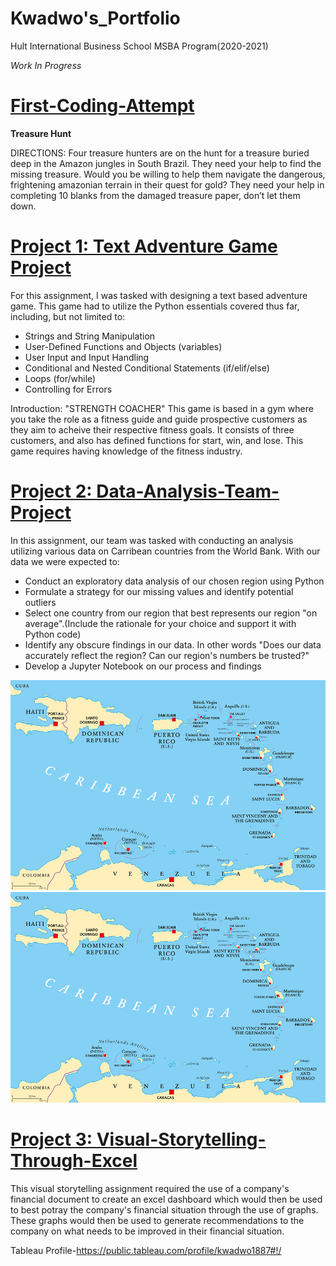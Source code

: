 # Kwadwo's_Portfolio
Hult International Business School MSBA Program(2020-2021)

*Work In Progress*

# [First-Coding-Attempt](https://github.com/kwadwo-kyei/First-Coding-Attempt)
**Treasure Hunt**

DIRECTIONS: Four treasure hunters are on the hunt for a treasure buried deep in the Amazon jungles in South Brazil. They need your help to find the missing treasure. Would you be willing to help them navigate the dangerous, frightening amazonian terrain in their quest for gold? They need your help in completing 10 blanks from the damaged treasure paper, don’t let them down.

# [Project 1: Text Adventure Game Project](https://github.com/kwadwo-kyei/Text-Adventure-Game-Project)
For this assignment, I was tasked with designing a text based adventure game. This game had to utilize the Python essentials covered thus far, including, but not limited to: 
- Strings and String Manipulation
- User-Defined Functions and Objects (variables)
- User Input and Input Handling
- Conditional and Nested Conditional Statements (if/elif/else)
- Loops (for/while)
- Controlling for Errors

Introduction: "STRENGTH COACHER"
    This game is based in a gym where you take the role as a fitness guide and guide prospective customers as they aim to acheive their respective fitness goals. It consists of three customers, and also has defined functions for start, win, and lose. This game requires having knowledge of the fitness industry.

# [Project 2: Data-Analysis-Team-Project](https://github.com/kwadwo-kyei/Data-Analysis-Team-Project)

In this assignment, our team was tasked with conducting an analysis utilizing various data on Carribean countries from the World Bank. With our data we were expected to:

* Conduct an exploratory data analysis of our chosen region using Python
* Formulate a strategy for our missing values and identify potential outliers
* Select one country from our region that best represents our region "on average".(Include the rationale for your choice and support it with Python code)
* Identify any obscure findings in our data. In other words "Does our data accurately reflect the region? Can our region's numbers be trusted?"
* Develop a Jupyter Notebook on our process and findings 

![Carribean Map](https://github.com/kwadwo-kyei/Kwadwo_Portfolio/blob/main/image/GITHUB%20PIC.png)
![](https://github.com/kwadwo-kyei/Kwadwo_Portfolio/blob/main/image/GITHUB%20PIC.png)


# [Project 3: Visual-Storytelling-Through-Excel](https://github.com/kwadwo-kyei/Visual-Storytelling-Through-Excel)
This visual storytelling assignment required the use of a company's financial document to
create an excel dashboard which would then be used to best potray the company's financial
situation through the use of graphs. These graphs would then be used to generate recommendations 
to the company on what needs to be improved in their financial situation.

Tableau Profile-https://public.tableau.com/profile/kwadwo1887#!/
